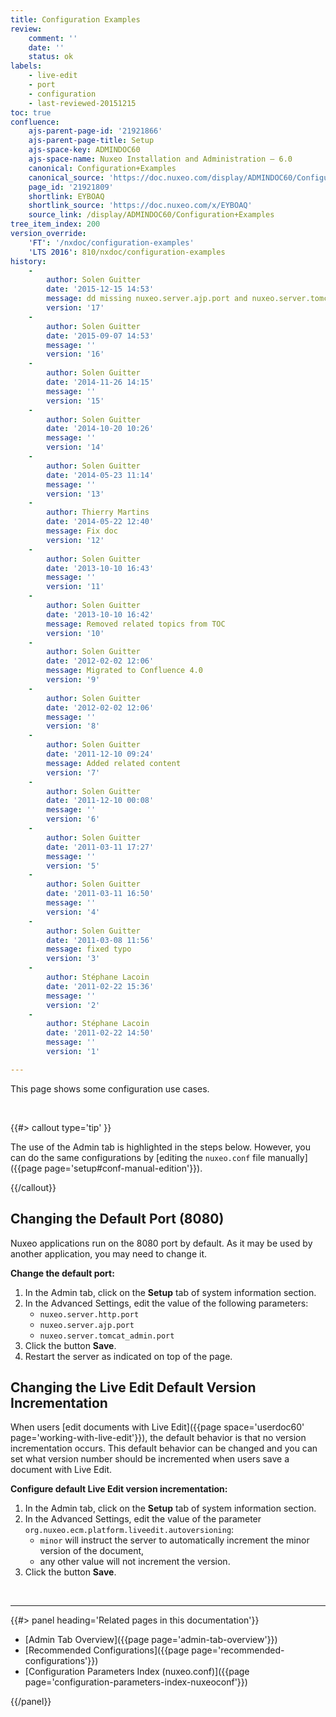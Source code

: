 ```yaml
---
title: Configuration Examples
review:
    comment: ''
    date: ''
    status: ok
labels:
    - live-edit
    - port
    - configuration
    - last-reviewed-20151215
toc: true
confluence:
    ajs-parent-page-id: '21921866'
    ajs-parent-page-title: Setup
    ajs-space-key: ADMINDOC60
    ajs-space-name: Nuxeo Installation and Administration — 6.0
    canonical: Configuration+Examples
    canonical_source: 'https://doc.nuxeo.com/display/ADMINDOC60/Configuration+Examples'
    page_id: '21921809'
    shortlink: EYBOAQ
    shortlink_source: 'https://doc.nuxeo.com/x/EYBOAQ'
    source_link: /display/ADMINDOC60/Configuration+Examples
tree_item_index: 200
version_override:
    'FT': '/nxdoc/configuration-examples'
    'LTS 2016': 810/nxdoc/configuration-examples
history:
    -
        author: Solen Guitter
        date: '2015-12-15 14:53'
        message: dd missing nuxeo.server.ajp.port and nuxeo.server.tomcat_admin.por
        version: '17'
    -
        author: Solen Guitter
        date: '2015-09-07 14:53'
        message: ''
        version: '16'
    -
        author: Solen Guitter
        date: '2014-11-26 14:15'
        message: ''
        version: '15'
    -
        author: Solen Guitter
        date: '2014-10-20 10:26'
        message: ''
        version: '14'
    -
        author: Solen Guitter
        date: '2014-05-23 11:14'
        message: ''
        version: '13'
    -
        author: Thierry Martins
        date: '2014-05-22 12:40'
        message: Fix doc
        version: '12'
    -
        author: Solen Guitter
        date: '2013-10-10 16:43'
        message: ''
        version: '11'
    -
        author: Solen Guitter
        date: '2013-10-10 16:42'
        message: Removed related topics from TOC
        version: '10'
    -
        author: Solen Guitter
        date: '2012-02-02 12:06'
        message: Migrated to Confluence 4.0
        version: '9'
    -
        author: Solen Guitter
        date: '2012-02-02 12:06'
        message: ''
        version: '8'
    -
        author: Solen Guitter
        date: '2011-12-10 09:24'
        message: Added related content
        version: '7'
    -
        author: Solen Guitter
        date: '2011-12-10 00:08'
        message: ''
        version: '6'
    -
        author: Solen Guitter
        date: '2011-03-11 17:27'
        message: ''
        version: '5'
    -
        author: Solen Guitter
        date: '2011-03-11 16:50'
        message: ''
        version: '4'
    -
        author: Solen Guitter
        date: '2011-03-08 11:56'
        message: fixed typo
        version: '3'
    -
        author: Stéphane Lacoin
        date: '2011-02-22 15:36'
        message: ''
        version: '2'
    -
        author: Stéphane Lacoin
        date: '2011-02-22 14:50'
        message: ''
        version: '1'

---
```

This page shows some configuration use cases.

&nbsp;

{{#> callout type='tip' }}

The use of the Admin tab is highlighted in the steps below. However, you can do the same configurations by [editing the `nuxeo.conf` file manually]({{page page='setup#conf-manual-edition'}}).

{{/callout}}

## Changing the Default Port (8080)

Nuxeo applications run on the 8080 port by default. As it may be used by another application, you may need to change it.

**Change the default port:**

1.  In the Admin tab, click on the **Setup** tab of system information section.
2.  In the Advanced Settings, edit the value of the following parameters:
    *   `nuxeo.server.http.port`
    *   `nuxeo.server.ajp.port`
    *   `nuxeo.server.tomcat_admin.port`
3.  Click the button **Save**.
4.  Restart the server as indicated on top of the page.

## Changing the Live Edit Default Version Incrementation

When users [edit documents with Live Edit]({{page space='userdoc60' page='working-with-live-edit'}}), the default behavior is that no version incrementation occurs. This default behavior can be changed and you can set what version number should be incremented when users save a document with Live Edit.

**Configure default Live Edit version incrementation:**

1.  In the Admin tab, click on the **Setup** tab of system information section.
2.  In the Advanced Settings, edit the value of the parameter `org.nuxeo.ecm.platform.liveedit.autoversioning`:
    *   `minor` will instruct the server to automatically increment the minor version of the document,
    *   any other value will not increment the version.
3.  Click the button **Save**.

&nbsp;

* * *

<div class="row" data-equalizer data-equalize-on="medium"><div class="column medium-6">{{#> panel heading='Related pages in this documentation'}}

*   [Admin Tab Overview]({{page page='admin-tab-overview'}})
*   [Recommended Configurations]({{page page='recommended-configurations'}})
*   [Configuration Parameters Index (nuxeo.conf)]({{page page='configuration-parameters-index-nuxeoconf'}})

{{/panel}}</div><div class="column medium-6">

&nbsp;

&nbsp;

</div></div>

